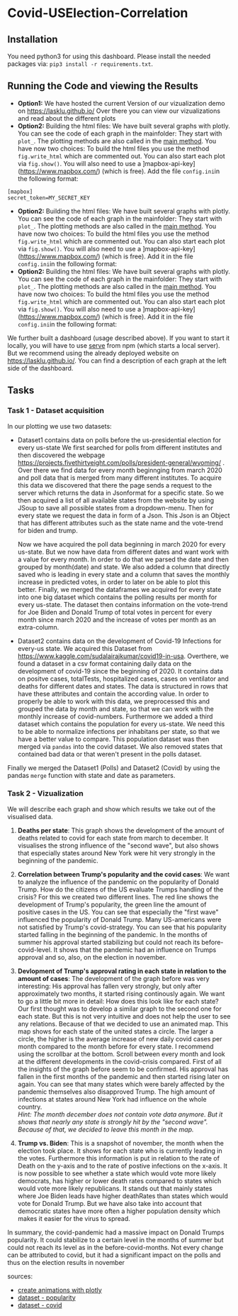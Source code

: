 # Covid-USElection-Correlation
## Installation
You need python3 for using this dashboard. Please install the needed packages via: ``pip3 install -r requirements.txt``.

## Running the Code and viewing the Results
- **Option1:** We have hosted the current Version of our vizualization demo on https://lasklu.github.io/ Over there you can view our vizualizations and read about the different plots
- **Option2:** Building the html files: We have built several graphs with plotly. You can see the code of each graph in the mainfolder: They start with ``plot_``. The plotting methods are also called in the [main method](https://github.com/rohansaw/Covid-USElection-Correlation/blob/60cdbad170d608cdcac6738a4ba8e7855f54b07a/main.py#L10). You have now two choices: To build the html files you use the method ``fig.write_html`` which are commented out. You can also start each plot via ``fig.show()``. You will also need to use a ]mapbox-api-key](https://www.mapbox.com/) (which is free). Add  the file ```config.ini```in the following format:
```
[mapbox]
secret_token=MY_SECRET_KEY
```

- **Option2:** Building the html files: We have built several graphs with plotly. You can see the code of each graph in the mainfolder: They start with ``plot_``. The plotting methods are also called in the [main method](https://github.com/rohansaw/Covid-USElection-Correlation/blob/60cdbad170d608cdcac6738a4ba8e7855f54b07a/main.py#L10). You have now two choices: To build the html files you use the method ``fig.write_html`` which are commented out. You can also start each plot via ``fig.show()``. You will also need to use a ]mapbox-api-key](https://www.mapbox.com/) (which is free). Add it in the file ```config.ini```in the following format:
- **Option2:** Building the html files: We have built several graphs with plotly. You can see the code of each graph in the mainfolder: They start with ``plot_``. The plotting methods are also called in the [main method](https://github.com/rohansaw/Covid-USElection-Correlation/blob/60cdbad170d608cdcac6738a4ba8e7855f54b07a/main.py#L10). You have now two choices: To build the html files you use the method ``fig.write_html`` which are commented out. You can also start each plot via ``fig.show()``. You will also need to use a ]mapbox-api-key](https://www.mapbox.com/) (which is free). Add it in the file ```config.ini```in the following format:


We further built a dashboard (usage described above). If you want to start it locally, you will have to use [serve](https://www.npmjs.com/package/serve) from npm (which starts a local server). But we recommend using the already deployed website on https://lasklu.github.io/. You can find a description of each graph at the left side of the dashboard.

## Tasks
### Task 1 - Dataset acquisition
In our plotting we use two datasets:
- Dataset1 contains data on polls before the us-presidential election for every us-state
We first searched for polls from different institutes and then discovered the webpage https://projects.fivethirtyeight.com/polls/president-general/wyoming/ . Over there we find data for every month beginnging from march 2020 and poll data that is merged from many different institutes. To acquire this data we discovered that there the page sends a request to the server which returns the data in Jsonformat for a specific state.
So we then acquired a list of all available states from the website by using JSoup to save all possible states from a dropdown-menu. Then for every state we request the data in form of a Json. This Json is an Object that has different attributes such as the state name and the vote-trend for biden and trump.

    Now we have acquired the poll data beginning in march 2020 for every us-state. But we now have data from different dates and want work with a value for every month. In order to do that we parsed the date and then grouped by month(date) and state. We also added a column that directly saved who is leading in every state and a column that saves the monthly increase in predicted votes, in order to later on be able to plot this better. Finally, we merged the dataframes we acquired for every state into one big dataset which contains the polling results per month for every us-state. The dataset then contains information on the vote-trend for Joe  Biden and Donald Trump  of total votes in percent for every month since march 2020 and the increase of votes per month as an extra-column.

- Dataset2 contains data on the development of Covid-19 Infections for every-us state.
We acquired this Dataset from https://www.kaggle.com/sudalairajkumar/covid19-in-usa. Overthere, we found a dataset in a csv format containing daily data on the development of covid-19 since the beginning of 2020. It contains data on positve cases, totalTests, hospitalized cases, cases on ventilator and deaths for different dates and states. The data is structured in rows that have these attributes and contain the according value. In order to properly be able to work with this data, we preprocessed this and grouped the data by month and state, so that we can work with the monthly increase of covid-numbers.
Furthermore we added a third dataset which contains the population for every us-state. We need this to be able to normalize infections per inhabitans per state, so that we have a better value to compare. This population dataset was then merged via ```pandas``` into the covid dataset. We also removed states that contained bad data or that weren't present in the polls dataset.

Finally we merged the Dataset1 (Polls) and Dataset2 (Covid) by using the pandas ```merge``` function with state and date as parameters.

### Task 2 - Vizualization
We will describe each graph and show which results we take out of the visualised data.
1. **Deaths per state**: This graph shows the development of the amount of deaths related to covid for each state from march to december. It visualises the strong influence of the "second wave", but also shows that especially states around New York were hit very strongly in the beginning of the pandemic.
2. **Correlation between Trump's popularity and the covid cases**: We want to analyze the influence of the pandemic on the popularity of Donald Trump. How do the citizens of the US evaluate Trumps handling of the crisis? For this we created two different lines. The red line shows the development of Trump's popularity, the green line the amount of positive cases in the US. You can see that especially the "first wave" influenced the popularity of Donald Trump. Many US-americans were not satisfied by Trump's covid-strategy. You can see that his popularity started falling in the beginning of the pandemic. In the months of summer his approval started stabilizing but could not reach its before-covid-level. It shows that the pandemic had an influence on Trumps approval and so, also, on the election in november.
3. **Devlopment of Trump's approval rating in each state in relation to the amount of cases**: The development of the graph before was very interesting: His approval has fallen very strongly, but only after approximately two months, it started rising continously again. We want to go a little bit more in detail: How does this look like for each state? Our first thought was to develop a similar graph to the second one for each state. But this is not very intuitive and does not help the user to see any relations. Because of that we decided to use an animated map. This map shows for each state of the united states a circle. The larger a circle, the higher is the average increase of new daily covid cases per month compared to the month before for every state. I recommend using the scrollbar at the bottom. Scroll between every month and look at the different developments in the covid-crisis compared. First of all the insights of the graph before seem to be confirmed. His approval has fallen in the first months of the pandemic and then started rising later on again. You can see that many states which were barely affected by the pandemic themselves also disapproved Trump. The high amount of infections at states around New York had influence on the whole country.<br/>
*Hint: The month december does not contain vote data anymore. But it shows that nearly any state is strongly hit by the "second wave". Because of that, we decided to leave this month in the map.*

4. **Trump vs. Biden**: This is a snapshot of november, the month when the election took place. It shows for each state who is currently leading in the votes. Furthermore this information is put in relation to the rate of Death on the y-axis and to the rate of postive infections on the x-axis. It is now possible to see whether a state which would vote more likely democrats, has higher or lower death rates compared to states which would vote more likely republicans. It stands out that mainly states where Joe Biden leads have higher deathRates than states which would vote for Donald Trump. But we have also take into account that democratic states have more often a higher population density which makes it easier for the virus to spread.

In summary, the covid-pandemic had a massive impact on Donald Trumps popularity. It could stabilize to a certain level in the months of summer but could not reach its level as in the before-covid-months. Not every change can be attributed to covid, but it had a significant impact on the polls and thus on the election results in november


sources:
* [create animations with plotly](https://towardsdatascience.com/how-to-create-animated-scatter-maps-with-plotly-and-dash-f10bb82d357a)
* [dataset - popularity](https://projects.fivethirtyeight.com/polls/president-general/wyoming/)
* [dataset - covid](https://www.kaggle.com/sudalairajkumar/covid19-in-usa)
